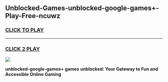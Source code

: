 
## Unblocked-Games-unblocked-google-games+-Play-Free-ncuwz
<h3>
<a href="https://premium76.site?title=unblocked-google-games+&ref=15A">CLICK TO PLAY</a></h3>
<hr>

<h3>
<a href="https://premium76.site?title=unblocked-google-games+&ref=15A">CLICK 2 PLAY</a>
  
</h3>

<a href="https://premium76.site?title=unblocked-google-games+&ref=15A"><img src="https://clearcache.store/games.png"></a>


**unblocked-google-games+ games unblocked: Your Gateway to Fun and Accessible Online Gaming**

